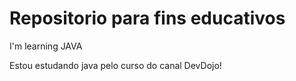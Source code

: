 # Repositorio para fins educativos
 I'm learning JAVA
 
 Estou estudando java pelo curso do canal DevDojo!

